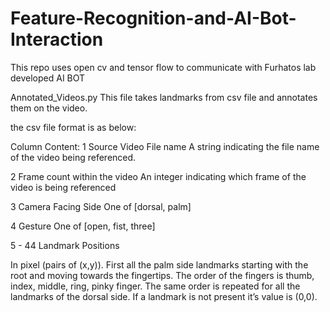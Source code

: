 # Feature-Recognition-and-AI-Bot-Interaction
This repo uses open cv and tensor flow to communicate with Furhatos lab developed AI BOT


Annotated_Videos.py 
This file takes landmarks from csv file and annotates them on the video.

the csv file format is as below:

Column Content:
1      Source Video File name
       A string indicating the file name of the video being referenced.
       
2      Frame count within the video
       An integer indicating which frame of the video is being referenced
       
3      Camera Facing Side
       One of [dorsal, palm]
       
4      Gesture
       One of [open, fist, three]
       
5 - 44  Landmark Positions


In pixel (pairs of (x,y)). First all the palm side landmarks starting with the
root and moving towards the fingertips. The order of the fingers is thumb,
index, middle, ring, pinky finger. The same order is repeated for all the
landmarks of the dorsal side. If a landmark is not present it’s value is (0,0).
